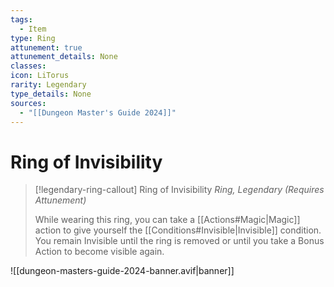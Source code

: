 ```yaml
---
tags:
  - Item
type: Ring
attunement: true
attunement_details: None
classes: 
icon: LiTorus
rarity: Legendary
type_details: None
sources:
  - "[[Dungeon Master's Guide 2024]]"
---
```

# Ring of Invisibility
>[!legendary-ring-callout] Ring of Invisibility
>_Ring, Legendary (Requires Attunement)_
>
>While wearing this ring, you can take a [[Actions#Magic\|Magic]] action to give yourself the [[Conditions#Invisible\|Invisible]] condition. You remain Invisible until the ring is removed or until you take a Bonus Action to become visible again.
>


![[dungeon-masters-guide-2024-banner.avif|banner]]